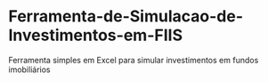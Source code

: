 # Ferramenta-de-Simulacao-de-Investimentos-em-FIIS
Ferramenta simples em Excel para simular investimentos em fundos imobiliários
